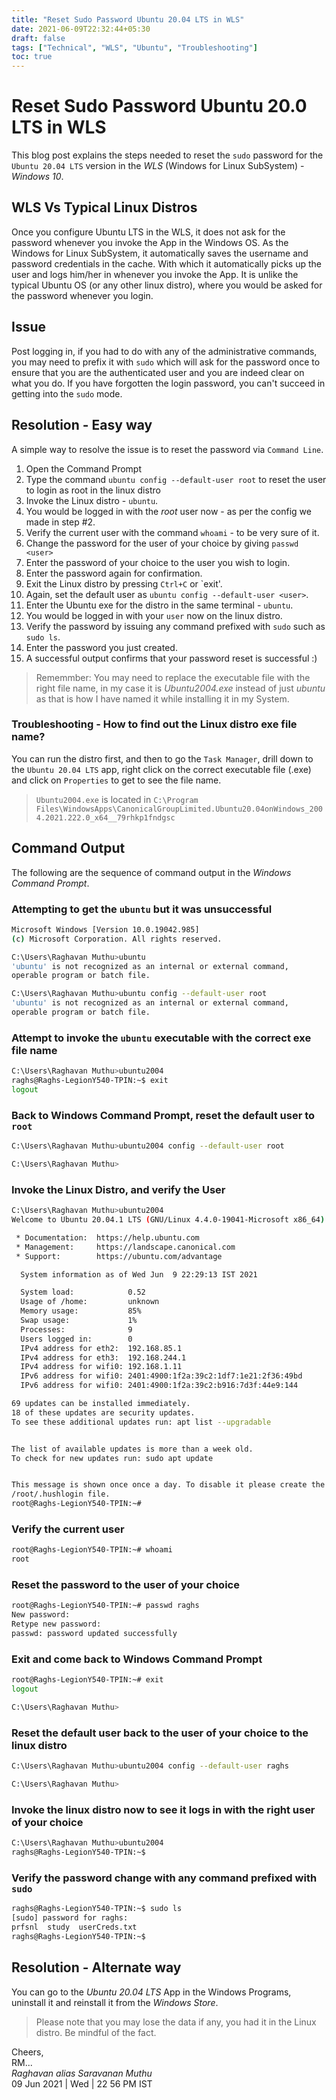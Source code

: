 ```yaml
---
title: "Reset Sudo Password Ubuntu 20.04 LTS in WLS"
date: 2021-06-09T22:32:44+05:30
draft: false
tags: ["Technical", "WLS", "Ubuntu", "Troubleshooting"]
toc: true
---
```


# Reset Sudo Password Ubuntu 20.0 LTS in WLS

This blog post explains the steps needed to reset the `sudo` password for the `Ubuntu 20.04 LTS` version 
in the *WLS* (Windows for Linux SubSystem) - *Windows 10*. 

<!--more-->

## WLS Vs Typical Linux Distros 

Once you configure Ubuntu LTS in the WLS, it does not ask for the password whenever you invoke the App in the Windows OS. As the Windows for Linux SubSystem, it automatically saves the username and password credentials in the cache. With which it automatically picks up the user and logs him/her in whenever you invoke the App. It is unlike the typical Ubuntu OS (or any other linux distro), where you would be asked for the password whenever you login. 

## Issue

Post logging in, if you had to do with any of the administrative commands, you may need to prefix it with `sudo` which will ask for the password once to ensure that you are the authenticated user and you are indeed clear on what you do. If you have forgotten the login password, you can't succeed in getting into the `sudo` mode.  

## Resolution - Easy way

A simple way to resolve the issue is to reset the password via `Command Line`. 

1. Open the Command Prompt
2. Type the command `ubuntu config --default-user root` to reset the user to login as root in the linux distro
3. Invoke the Linux distro - `ubuntu`.
4. You would be logged in with the *root* user now - as per the config we made in step #2. 
5. Verify the current user with the command `whoami` - to be very sure of it. 
6. Change the password for the user of your choice by giving `passwd <user>`
7. Enter the password of your choice to the user you wish to login. 
8. Enter the password again for confirmation. 
9. Exit the Linux distro by pressing `Ctrl+C` or `exit'.
10. Again, set the default user as `ubuntu config --default-user <user>`.
11. Enter the Ubuntu exe for the distro in the same terminal - `ubuntu`.
12. You would be logged in with your `user` now on the linux distro. 
13. Verify the password by issuing any command prefixed with `sudo` such as `sudo ls`. 
14. Enter the password you just created. 
15. A successful output confirms that your password reset is successful :) 

> Rememmber: You may need to replace the executable file with the right file name, in my case it is *Ubuntu2004.exe* instead of just *ubuntu* as that is how I have named it while installing it in my System. 

### Troubleshooting - How to find out the Linux distro exe file name?

You can run the distro first, and then to go the `Task Manager`, drill down to the `Ubuntu 20.04 LTS` app, right click on the correct executable file (.exe) and click on `Properties` to get to see the file name. 
   
> `Ubuntu2004.exe` is located in `C:\Program Files\WindowsApps\CanonicalGroupLimited.Ubuntu20.04onWindows_2004.2021.222.0_x64__79rhkp1fndgsc`

## Command Output

The following are the sequence of command output in the *Windows Command Prompt*. 

### Attempting to get the `ubuntu` but it was unsuccessful

```sh
Microsoft Windows [Version 10.0.19042.985]
(c) Microsoft Corporation. All rights reserved.

C:\Users\Raghavan Muthu>ubuntu
'ubuntu' is not recognized as an internal or external command,
operable program or batch file.

C:\Users\Raghavan Muthu>ubuntu config --default-user root
'ubuntu' is not recognized as an internal or external command,
operable program or batch file.
```

### Attempt to invoke the `ubuntu` executable with the correct exe file name

```sh
C:\Users\Raghavan Muthu>ubuntu2004
raghs@Raghs-LegionY540-TPIN:~$ exit
logout
```

### Back to Windows Command Prompt, reset the default user to `root`

```sh
C:\Users\Raghavan Muthu>ubuntu2004 config --default-user root

C:\Users\Raghavan Muthu>
```

### Invoke the Linux Distro, and verify the User

```sh
C:\Users\Raghavan Muthu>ubuntu2004
Welcome to Ubuntu 20.04.1 LTS (GNU/Linux 4.4.0-19041-Microsoft x86_64)

 * Documentation:  https://help.ubuntu.com
 * Management:     https://landscape.canonical.com
 * Support:        https://ubuntu.com/advantage

  System information as of Wed Jun  9 22:29:13 IST 2021

  System load:            0.52
  Usage of /home:         unknown
  Memory usage:           85%
  Swap usage:             1%
  Processes:              9
  Users logged in:        0
  IPv4 address for eth2:  192.168.85.1
  IPv4 address for eth3:  192.168.244.1
  IPv4 address for wifi0: 192.168.1.11
  IPv6 address for wifi0: 2401:4900:1f2a:39c2:1df7:1e21:2f36:49bd
  IPv6 address for wifi0: 2401:4900:1f2a:39c2:b916:7d3f:44e9:144

69 updates can be installed immediately.
18 of these updates are security updates.
To see these additional updates run: apt list --upgradable


The list of available updates is more than a week old.
To check for new updates run: sudo apt update


This message is shown once once a day. To disable it please create the
/root/.hushlogin file.
root@Raghs-LegionY540-TPIN:~#
```

### Verify the current user

```sh
root@Raghs-LegionY540-TPIN:~# whoami
root
```

### Reset the password to the user of your choice 

```sh
root@Raghs-LegionY540-TPIN:~# passwd raghs
New password:
Retype new password:
passwd: password updated successfully
```

### Exit and come back to Windows Command Prompt

```sh
root@Raghs-LegionY540-TPIN:~# exit
logout

C:\Users\Raghavan Muthu>
```

### Reset the default user back to the user of your choice to the linux distro

```sh
C:\Users\Raghavan Muthu>ubuntu2004 config --default-user raghs

C:\Users\Raghavan Muthu>
```

### Invoke the linux distro now to see it logs in with the right user of your choice

```sh
C:\Users\Raghavan Muthu>ubuntu2004
raghs@Raghs-LegionY540-TPIN:~$ 
```

### Verify the password change with any command prefixed with `sudo`

```sh
raghs@Raghs-LegionY540-TPIN:~$ sudo ls
[sudo] password for raghs:
prfsnl  study  userCreds.txt
raghs@Raghs-LegionY540-TPIN:~$
```

## Resolution - Alternate way 

You can go to the *Ubuntu 20.04 LTS* App in the Windows Programs, uninstall it and reinstall it from the *Windows Store*. 

> Please note that you may lose the data if any, you had it in the Linux distro. Be mindful of the fact. 


Cheers,\
RM...\
_Raghavan alias Saravanan Muthu_\
09 Jun 2021 | Wed | 22 56 PM IST
